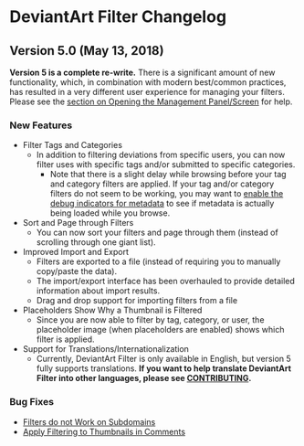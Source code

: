 # DeviantArt Filter Changelog

## Version 5.0 (May 13, 2018)

**Version 5 is a complete re-write.** There is a significant amount of new functionality, which, in combination with modern best/common practices, has resulted in a very different user experience for managing your filters. Please see the [section on Opening the Management Panel/Screen](https://github.com/rthaut/deviantART-Filter#opening-the-management-panelscreen) for help.

### New Features

* Filter Tags and Categories
  * In addition to filtering deviations from specific users, you can now filter uses with specific tags and/or submitted to specific categories.
    * Note that there is a slight delay while browsing before your tag and category filters are applied. If your tag and/or category filters do not seem to be working, you may want to [enable the debug indicators for metadata](https://github.com/rthaut/deviantART-Filter#show-metadata-debug-indicators) to see if metadata is actually being loaded while you browse.
* Sort and Page through Filters
  * You can now sort your filters and page through them (instead of scrolling through one giant list).
* Improved Import and Export
  * Filters are exported to a file (instead of requiring you to manually copy/paste the data).
  * The import/export interface has been overhauled to provide detailed information about import results.
  * Drag and drop support for importing filters from a file
* Placeholders Show Why a Thumbnail is Filtered
  * Since you are now able to filter by tag, category, or user, the placeholder image (when placeholders are enabled) shows which filter is applied.
* Support for Translations/Internationalization
  * Currently, DeviantArt Filter is only available in English, but version 5 fully supports translations. **If you want to help translate DeviantArt Filter into other languages, please see [CONTRIBUTING](https://github.com/rthaut/deviantART-Filter/blob/master/CONTRIBUTING.md).**

### Bug Fixes

* [Filters do not Work on Subdomains](https://github.com/rthaut/deviantART-Filter/issues/26)
* [Apply Filtering to Thumbnails in Comments](https://github.com/rthaut/deviantART-Filter/issues/25)
